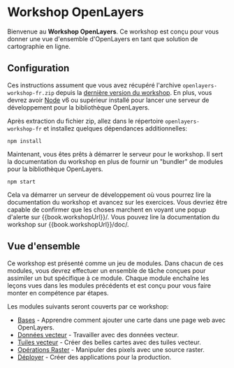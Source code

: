 # Workshop OpenLayers

Bienvenue au **Workshop OpenLayers**. Ce workshop est conçu pour vous donner une vue d'ensemble d'OpenLayers en tant que solution de cartographie en ligne.

## Configuration

Ces instructions assument que vous avez récupéré l'archive `openlayers-workshop-fr.zip` depuis la [dernière version du workshop](https://github.com/openlayers/workshop/releases).  En plus, vous devrez avoir [Node](https://nodejs.org/) v6 ou supérieur installé pour lancer une serveur de développement pour la bibliothèque OpenLayers.

Après extraction du fichier zip, allez dans le répertoire `openlayers-workshop-fr` et installez quelques dépendances additionnelles:

    npm install

Maintenant, vous êtes prêts à démarrer le serveur pour le workshop.  Il sert la documentation du workshop en plus de fournir un "bundler" de modules pour la bibliothèque OpenLayers.

    npm start

Cela va démarrer un serveur de développement où vous pourrez lire la documentation du workshop et avancez sur les exercices.  Vous devriez être capable de confirmer que les choses marchent en voyant une popup d'alerte sur {{book.workshopUrl}}/.  Vous pouvez lire la documentation du workshop sur {{book.workshopUrl}}/doc/.

## Vue d'ensemble

Ce workshop est présenté comme un jeu de modules.  Dans chacun de ces modules, vous devrez effectuer un ensemble de tâche conçues pour assimiler un but spécifique à ce module.  Chaque module enchaîne les leçons vues dans les modules précédents et est conçu pour vous faire monter en compétence par étapes.

Les modules suivants seront couverts par ce workshop:

* [Bases](basics/README.md) - Apprendre comment ajouter une carte dans une page web avec OpenLayers.
* [Données vecteur](vector/README.md) - Travailler avec des données vecteur.
* [Tuiles vecteur](vectortile/README.md) - Créer des belles cartes avec des tuiles vecteur.
* [Opérations Raster](raster/README.md) - Manipuler des pixels avec une source raster.
* [Déployer](deploying/README.md) - Créer des applications pour la production.